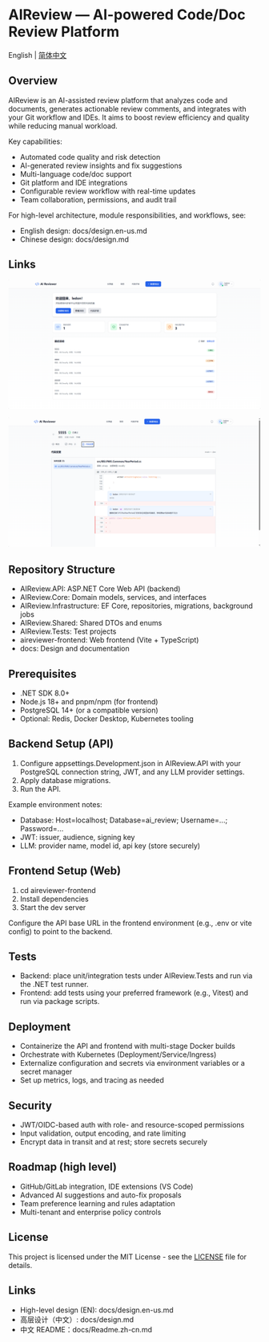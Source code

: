 AIReview — AI-powered Code/Doc Review Platform
================================================

English | [简体中文](docs/README.zh-cn.md)

## Overview

AIReview is an AI-assisted review platform that analyzes code and documents, generates actionable review comments, and integrates with your Git workflow and IDEs. It aims to boost review efficiency and quality while reducing manual workload.

Key capabilities:
- Automated code quality and risk detection
- AI-generated review insights and fix suggestions
- Multi-language code/doc support
- Git platform and IDE integrations
- Configurable review workflow with real-time updates
- Team collaboration, permissions, and audit trail

For high-level architecture, module responsibilities, and workflows, see:
- English design: docs/design.en-us.md
- Chinese design: docs/design.md

## Links

![home](./docs/images/home.png)

![review](./docs/images/review.png)

## Repository Structure

- AIReview.API: ASP.NET Core Web API (backend)
- AIReview.Core: Domain models, services, and interfaces
- AIReview.Infrastructure: EF Core, repositories, migrations, background jobs
- AIReview.Shared: Shared DTOs and enums
- AIReview.Tests: Test projects
- aireviewer-frontend: Web frontend (Vite + TypeScript)
- docs: Design and documentation

## Prerequisites

- .NET SDK 8.0+
- Node.js 18+ and pnpm/npm (for frontend)
- PostgreSQL 14+ (or a compatible version)
- Optional: Redis, Docker Desktop, Kubernetes tooling

## Backend Setup (API)

1) Configure appsettings.Development.json in AIReview.API with your PostgreSQL connection string, JWT, and any LLM provider settings.
2) Apply database migrations.
3) Run the API.

Example environment notes:
- Database: Host=localhost; Database=ai_review; Username=...; Password=...
- JWT: issuer, audience, signing key
- LLM: provider name, model id, api key (store securely)

## Frontend Setup (Web)

1) cd aireviewer-frontend
2) Install dependencies
3) Start the dev server

Configure the API base URL in the frontend environment (e.g., .env or vite config) to point to the backend.

## Tests

- Backend: place unit/integration tests under AIReview.Tests and run via the .NET test runner.
- Frontend: add tests using your preferred framework (e.g., Vitest) and run via package scripts.

## Deployment

- Containerize the API and frontend with multi-stage Docker builds
- Orchestrate with Kubernetes (Deployment/Service/Ingress)
- Externalize configuration and secrets via environment variables or a secret manager
- Set up metrics, logs, and tracing as needed

## Security

- JWT/OIDC-based auth with role- and resource-scoped permissions
- Input validation, output encoding, and rate limiting
- Encrypt data in transit and at rest; store secrets securely

## Roadmap (high level)

- GitHub/GitLab integration, IDE extensions (VS Code)
- Advanced AI suggestions and auto-fix proposals
- Team preference learning and rules adaptation
- Multi-tenant and enterprise policy controls

## License

This project is licensed under the MIT License - see the [LICENSE](LICENSE) file for details.

## Links

- High-level design (EN): docs/design.en-us.md
- 高层设计（中文）: docs/design.md
- 中文 README：docs/Readme.zh-cn.md
